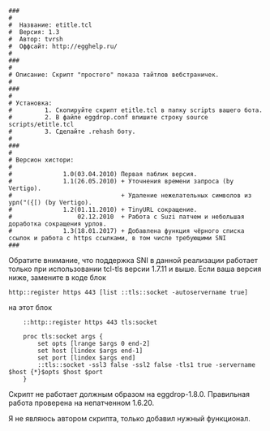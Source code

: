 ```
###
#
#  Название: etitle.tcl
#  Версия: 1.3
#  Автор: tvrsh 
#  Оффсайт: http://egghelp.ru/
#
###
#
# Описание: Скрипт "простого" показа тайтлов вебстраничек.
#
###
#
# Установка: 
#         1. Скопируйте скрипт etitle.tcl в папку scripts вашего бота.
#         2. В файле eggdrop.conf впишите строку source scripts/etitle.tcl 
#         3. Сделайте .rehash боту.
#
###
#
# Версион хистори:
#
#              1.0(03.04.2010) Первая паблик версия.
#              1.1(26.05.2010) + Уточнения времени запроса (by Vertigo).
#                              + Удаление нежелательных символов из урл("({[) (by Vertigo).
#              1.2(01.11.2010) + TinyURL сокращение.
#                  02.12.2010  + Работа с Suzi патчем и небольшая доработка сокращения урлов.
#              1.3(18.01.2017) + Добавлена функция чёрного списка ссылок и работа с https ссылками, в том числе требующими SNI
###   
```
Обратите внимание, что поддержка SNI в данной реализации работает только при использовании tcl-tls версии 1.7.11 и выше.
Если ваша версия ниже, замените  в коде блок
```
http::register https 443 [list ::tls::socket -autoservername true]
```
на этот блок
```
    ::http::register https 443 tls:socket
 
    proc tls:socket args {
        set opts [lrange $args 0 end-2]
        set host [lindex $args end-1]
        set port [lindex $args end]
        ::tls::socket -ssl3 false -ssl2 false -tls1 true -servername $host {*}$opts $host $port
    }
```
Скрипт не работает должным образом на eggdrop-1.8.0. 
Правильная работа проверена на непатченном 1.6.20.

Я не являюсь автором скрипта, только добавил нужный функционал.
